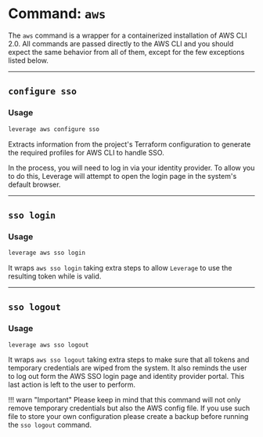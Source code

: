 # Command: `aws`

The `aws` command is a wrapper for a containerized installation of AWS CLI 2.0. All commands are passed directly to the AWS CLI and you should expect the same behavior from all of them, except for the few exceptions listed below.

---
## `configure sso`

### Usage
``` bash
leverage aws configure sso
```

Extracts information from the project's Terraform configuration to generate the required profiles for AWS CLI to handle SSO.

In the process, you will need to log in via your identity provider. To allow you to do this, Leverage will attempt to open the login page in the system's default browser.


---
## `sso login`

### Usage
``` bash
leverage aws sso login
```

It wraps `aws sso login` taking extra steps to allow `Leverage` to use the resulting token while is valid.


---
## `sso logout`

### Usage
<pre><code>leverage aws sso logout</code></pre>

It wraps `aws sso logout` taking extra steps to make sure that all tokens and temporary credentials are wiped from the system. It also reminds the user to log out form the AWS SSO login page and identity provider portal. This last action is left to the user to perform.

!!! warn "Important"
    Please keep in mind that this command will not only remove temporary credentials but also the AWS config
    file. If you use such file to store your own configuration please create a backup before running the `sso
    logout` command.
